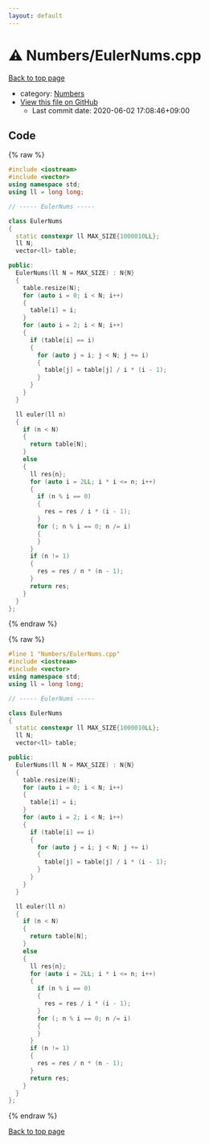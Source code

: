 ```yaml
---
layout: default
---
```


<!-- mathjax config similar to math.stackexchange -->
<script type="text/javascript" async
  src="https://cdnjs.cloudflare.com/ajax/libs/mathjax/2.7.5/MathJax.js?config=TeX-MML-AM_CHTML">
</script>
<script type="text/x-mathjax-config">
  MathJax.Hub.Config({
    TeX: { equationNumbers: { autoNumber: "AMS" }},
    tex2jax: {
      inlineMath: [ ['$','$'] ],
      processEscapes: true
    },
    "HTML-CSS": { matchFontHeight: false },
    displayAlign: "left",
    displayIndent: "2em"
  });
</script>

<script type="text/javascript" src="https://cdnjs.cloudflare.com/ajax/libs/jquery/3.4.1/jquery.min.js"></script>
<script src="https://cdn.jsdelivr.net/npm/jquery-balloon-js@1.1.2/jquery.balloon.min.js" integrity="sha256-ZEYs9VrgAeNuPvs15E39OsyOJaIkXEEt10fzxJ20+2I=" crossorigin="anonymous"></script>
<script type="text/javascript" src="../../assets/js/copy-button.js"></script>
<link rel="stylesheet" href="../../assets/css/copy-button.css" />


# :warning: Numbers/EulerNums.cpp

<a href="../../index.html">Back to top page</a>

* category: <a href="../../index.html#cbebfa21dbe8e87e788d94a76f073807">Numbers</a>
* <a href="{{ site.github.repository_url }}/blob/master/Numbers/EulerNums.cpp">View this file on GitHub</a>
    - Last commit date: 2020-06-02 17:08:46+09:00




## Code

<a id="unbundled"></a>
{% raw %}
```cpp
#include <iostream>
#include <vector>
using namespace std;
using ll = long long;

// ----- EulerNums -----

class EulerNums
{
  static constexpr ll MAX_SIZE{1000010LL};
  ll N;
  vector<ll> table;

public:
  EulerNums(ll N = MAX_SIZE) : N{N}
  {
    table.resize(N);
    for (auto i = 0; i < N; i++)
    {
      table[i] = i;
    }
    for (auto i = 2; i < N; i++)
    {
      if (table[i] == i)
      {
        for (auto j = i; j < N; j += i)
        {
          table[j] = table[j] / i * (i - 1);
        }
      }
    }
  }

  ll euler(ll n)
  {
    if (n < N)
    {
      return table[N];
    }
    else
    {
      ll res{n};
      for (auto i = 2LL; i * i <= n; i++)
      {
        if (n % i == 0)
        {
          res = res / i * (i - 1);
        }
        for (; n % i == 0; n /= i)
        {
        }
      }
      if (n != 1)
      {
        res = res / n * (n - 1);
      }
      return res;
    }
  }
};

```
{% endraw %}

<a id="bundled"></a>
{% raw %}
```cpp
#line 1 "Numbers/EulerNums.cpp"
#include <iostream>
#include <vector>
using namespace std;
using ll = long long;

// ----- EulerNums -----

class EulerNums
{
  static constexpr ll MAX_SIZE{1000010LL};
  ll N;
  vector<ll> table;

public:
  EulerNums(ll N = MAX_SIZE) : N{N}
  {
    table.resize(N);
    for (auto i = 0; i < N; i++)
    {
      table[i] = i;
    }
    for (auto i = 2; i < N; i++)
    {
      if (table[i] == i)
      {
        for (auto j = i; j < N; j += i)
        {
          table[j] = table[j] / i * (i - 1);
        }
      }
    }
  }

  ll euler(ll n)
  {
    if (n < N)
    {
      return table[N];
    }
    else
    {
      ll res{n};
      for (auto i = 2LL; i * i <= n; i++)
      {
        if (n % i == 0)
        {
          res = res / i * (i - 1);
        }
        for (; n % i == 0; n /= i)
        {
        }
      }
      if (n != 1)
      {
        res = res / n * (n - 1);
      }
      return res;
    }
  }
};

```
{% endraw %}

<a href="../../index.html">Back to top page</a>

